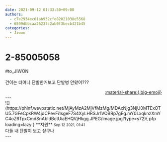 ```yaml
---
date: 2021-09-12 01:33:50+09:00
authors:
  - c7e2934ec01ab932cfe82021038e5568
  - 6599dbbcaa26237c2ab0f3becb421b45
categories:
  - Jiwon
---
```


# 2-85005058

<div class="post-container" markdown="1">
<div class="content-container md-sidebar__scrollwrap" markdown="1">

\#to_JIWON<br><br>건이는 더여니 단발한거보고 단발병 안왔어???

</div>
</div>

<div style="text-align: right;" markdown="1">
<a href="https://weverse.io/fromis9/fanpost/2-85005058" style="text-align: right;">:material-share:{.big-emoji}</a>
</div>
---

<div class="comments-container md-sidebar__scrollwrap" markdown="1">
<div class="comment" markdown="1">
<div class='id-container' markdown="1">
![](https://phinf.wevpstatic.net/MjAyMzA2MjVfMzMg/MDAxNjg3NjU0MTExOTU5.7GFeCpkRW4jdCPevFi1sgeF7S4XyLHRSJr1VOBRp7gEg.mY0LxqknzXmYC4oZ6TpxCmdSnAbldBctUiaEHQVjHkgg.JPEG/image.jpg?type=s72){ pfp loading=lazy }
**<span class="artist">지원</span>** <small>Sep 12 2021, 01:41</small><br>
</div>
<div class='comment-body' markdown="1">
다들 내 단발이 보고 싶구나
</div>
</div>
</div>
---
